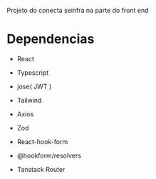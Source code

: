 Projeto do conecta seinfra na parte do front end

# Dependencias

- React

- Typescript

- jose( JWT )

- Tailwind

- Axios

- Zod

- React-hook-form
- @hookform/resolvers

- Tanstack Router
